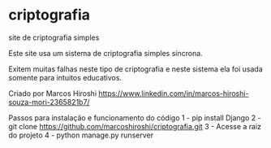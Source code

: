 # criptografia
site de criptografia simples

Este site usa um sistema de criptografia simples síncrona.

Exitem muitas falhas neste tipo de criptografia e neste sistema ela foi usada somente para intuitos educativos.


Criado por Marcos Hiroshi https://www.linkedin.com/in/marcos-hiroshi-souza-mori-2365821b7/

Passos para instalação e funcionamento do código
1 - pip install Django
2 - git clone https://github.com/marcoshiroshi/criptografia.git
3 - Acesse a raiz do projeto
4 - python manage.py runserver
